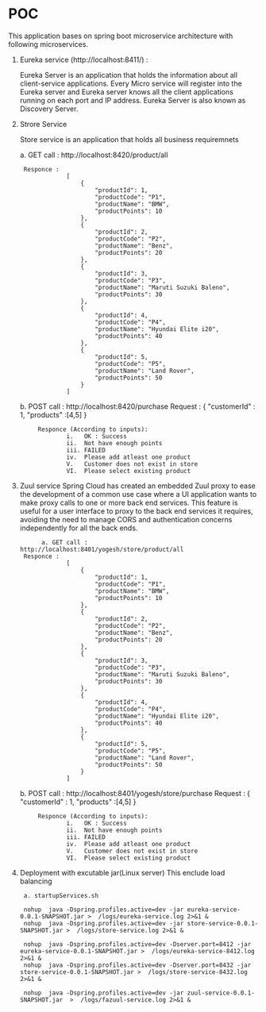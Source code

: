 # POC

This application bases on spring boot microservice architecture with following microservices.

1. Eureka service (http://localhost:8411/) : 
	
	Eureka Server is an application that holds the information about all client-service applications. 
	Every Micro service will register into the Eureka server and Eureka server knows all the client applications running on each port and IP address. 
	Eureka Server is also known as Discovery Server.

2. Strore Service 
	
   Store service is an application that holds all business requiremnets
   
   a. GET call :  http://localhost:8420/product/all 
   
		Responce :
					[
						{
							"productId": 1,
							"productCode": "P1",
							"productName": "BMW",
							"productPoints": 10
						},
						{
							"productId": 2,
							"productCode": "P2",
							"productName": "Benz",
							"productPoints": 20
						},
						{
							"productId": 3,
							"productCode": "P3",
							"productName": "Maruti Suzuki Baleno",
							"productPoints": 30
						},
						{
							"productId": 4,
							"productCode": "P4",
							"productName": "Hyundai Elite i20",
							"productPoints": 40
						},
						{
							"productId": 5,
							"productCode": "P5",
							"productName": "Land Rover",
							"productPoints": 50
						}
					]
      b. POST call :   http://localhost:8420/purchase
			Request : 
						{
						"customerId" : 1,
						"products" :[4,5]
					}
					
							
			Responce (According to inputs):
					i.   OK : Success
					ii.  Not have enough points  
					iii. FAILED
					iv.  Please add atleast one product
					V.   Customer does not exist in store
					VI.  Please select existing product	
					
					
3. Zuul service
				Spring Cloud has created an embedded Zuul proxy to ease the development of a common use case where a UI application wants to make proxy calls to one or more back end services. 
				This feature is useful for a user interface to proxy to the back end services it requires, avoiding the need to manage CORS and authentication concerns independently for all the back ends.
						
			 a. GET call :   http://localhost:8401/yogesh/store/product/all 
		Responce :
					[
						{
							"productId": 1,
							"productCode": "P1",
							"productName": "BMW",
							"productPoints": 10
						},
						{
							"productId": 2,
							"productCode": "P2",
							"productName": "Benz",
							"productPoints": 20
						},
						{
							"productId": 3,
							"productCode": "P3",
							"productName": "Maruti Suzuki Baleno",
							"productPoints": 30
						},
						{
							"productId": 4,
							"productCode": "P4",
							"productName": "Hyundai Elite i20",
							"productPoints": 40
						},
						{
							"productId": 5,
							"productCode": "P5",
							"productName": "Land Rover",
							"productPoints": 50
						}
					]
      b. POST call :     http://localhost:8401/yogesh/store/purchase
			Request : 
						{
						"customerId" : 1,
						"products" :[4,5]
					}
					
							
			Responce (According to inputs):
					i.   OK : Success
					ii.  Not have enough points  
					iii. FAILED
					iv.  Please add atleast one product
					V.   Customer does not exist in store
					VI.  Please select existing product			
					
					
4. Deployment with excutable jar(Linux server) This enclude load balancing

		a. startupServices.sh
		
		nohup  java -Dspring.profiles.active=dev -jar eureka-service-0.0.1-SNAPSHOT.jar >  /logs/eureka-service.log 2>&1 &
		nohup  java -Dspring.profiles.active=dev -jar store-service-0.0.1-SNAPSHOT.jar >  /logs/store-service.log 2>&1 &
		
		nohup  java -Dspring.profiles.active=dev -Dserver.port=8412 -jar eureka-service-0.0.1-SNAPSHOT.jar >  /logs/eureka-service-8412.log 2>&1 &
		nohup  java -Dspring.profiles.active=dev -Dserver.port=8432 -jar store-service-0.0.1-SNAPSHOT.jar >  /logs/store-service-8432.log 2>&1 &

		nohup  java -Dspring.profiles.active=dev -jar zuul-service-0.0.1-SNAPSHOT.jar  >  /logs/fazuul-service.log 2>&1 &
				
					
					
					
					
					
					
					
					
					
					
					
					
					
					
					
					
					
					
					
					
					
					

